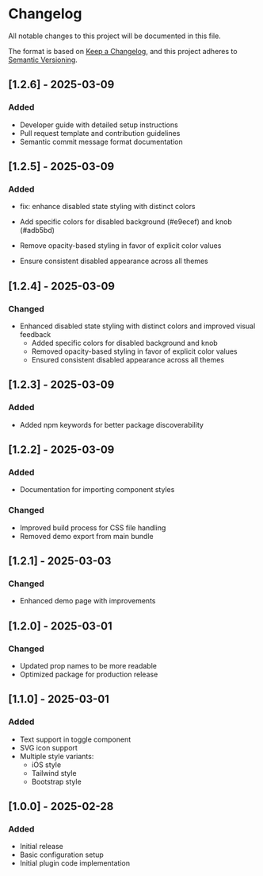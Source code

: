 # Changelog

All notable changes to this project will be documented in this file.

The format is based on [Keep a Changelog](https://keepachangelog.com/en/1.0.0/),
and this project adheres to [Semantic Versioning](https://semver.org/spec/v2.0.0.html).

## [1.2.6] - 2025-03-09

### Added
- Developer guide with detailed setup instructions
- Pull request template and contribution guidelines
- Semantic commit message format documentation

## [1.2.5] - 2025-03-09

### Added
- fix: enhance disabled state styling with distinct colors

- Add specific colors for disabled background (#e9ecef) and knob (#adb5bd)
- Remove opacity-based styling in favor of explicit color values
- Ensure consistent disabled appearance across all themes

## [1.2.4] - 2025-03-09

### Changed
- Enhanced disabled state styling with distinct colors and improved visual feedback
  - Added specific colors for disabled background and knob
  - Removed opacity-based styling in favor of explicit color values
  - Ensured consistent disabled appearance across all themes

## [1.2.3] - 2025-03-09

### Added
- Added npm keywords for better package discoverability

## [1.2.2] - 2025-03-09

### Added
- Documentation for importing component styles

### Changed
- Improved build process for CSS file handling
- Removed demo export from main bundle

## [1.2.1] - 2025-03-03

### Changed
- Enhanced demo page with improvements

## [1.2.0] - 2025-03-01

### Changed
- Updated prop names to be more readable
- Optimized package for production release

## [1.1.0] - 2025-03-01

### Added
- Text support in toggle component
- SVG icon support
- Multiple style variants:
  - iOS style
  - Tailwind style
  - Bootstrap style

## [1.0.0] - 2025-02-28

### Added
- Initial release
- Basic configuration setup
- Initial plugin code implementation
